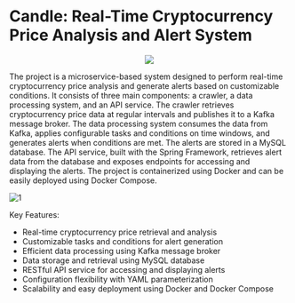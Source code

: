 # Candle: Real-Time Cryptocurrency Price Analysis and Alert System

<p align="center">
  <a href="https://skillicons.dev">
    <img src="https://skillicons.dev/icons?i=java,spring,kafka,docker,mysql" />
  </a>
</p>

The project is a microservice-based system designed to perform real-time cryptocurrency price analysis and generate alerts based on customizable conditions. It consists of three main components: a crawler, a data processing system, and an API service. The crawler retrieves cryptocurrency price data at regular intervals and publishes it to a Kafka message broker. The data processing system consumes the data from Kafka, applies configurable tasks and conditions on time windows, and generates alerts when conditions are met. The alerts are stored in a MySQL database. The API service, built with the Spring Framework, retrieves alert data from the database and exposes endpoints for accessing and displaying the alerts. The project is containerized using Docker and can be easily deployed using Docker Compose.

![1](https://github.com/ajhexer/candle/assets/72503020/902ff3f3-ad84-4ec2-bca0-7f4c4ed81c6e)

Key Features:

-   Real-time cryptocurrency price retrieval and analysis
-   Customizable tasks and conditions for alert generation
-   Efficient data processing using Kafka message broker
-   Data storage and retrieval using MySQL database
-   RESTful API service for accessing and displaying alerts
-   Configuration flexibility with YAML parameterization
-   Scalability and easy deployment using Docker and Docker Compose

